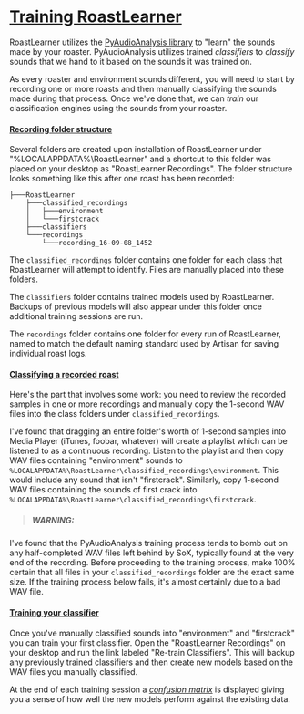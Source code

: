 # [Training RoastLearner](#Training-RoastLearner)

RoastLearner utilizes the [PyAudioAnalysis library](https://github.com/tyiannak/pyAudioAnalysis) to "learn" the sounds made by your roaster.  PyAudioAnalysis utilizes trained *classifiers* to *classify* sounds that we hand to it based on the sounds it was trained on.

As every roaster and environment sounds different, you will need to start by recording one or more roasts and then manually classifying the sounds made during that process.  Once we've done that, we can *train* our classification engines using the sounds from your roaster.

#### [Recording folder structure](#Recording-folder-structure)
Several folders are created upon installation of RoastLearner under "%LOCALAPPDATA%\RoastLearner" and a shortcut to this folder was placed on your desktop as "RoastLearner Recordings".  The folder structure looks something like this after one roast has been recorded:

    ├───RoastLearner
        ├───classified_recordings
        │   ├───environment
        │   └───firstcrack
        ├───classifiers
        └───recordings
            └───recording_16-09-08_1452

The `classified_recordings` folder contains one folder for each class that RoastLearner will attempt to identify.  Files are manually placed into these folders.

The `classifiers` folder contains trained models used by RoastLearner.  Backups of previous models will also appear under this folder once additional training sessions are run.

The `recordings` folder contains one folder for every run of RoastLearner, named to match the default naming standard used by Artisan for saving individual roast logs.

#### [Classifying a recorded roast](#Classifying-a-recorded-roast)
Here's the part that involves some work: you need to review the recorded samples in one or more recordings and manually copy the 1-second WAV files into the class folders under `classified_recordings`.

I've found that dragging an entire folder's worth of 1-second samples into Media Player (iTunes, foobar, whatever) will create a playlist which can be listened to as a continuous recording.  Listen to the playlist and then copy WAV files containing "environment" sounds to `%LOCALAPPDATA%\RoastLearner\classified_recordings\environment`.  This would include any sound that isn't "firstcrack".  Similarly, copy 1-second WAV files containing the sounds of first crack into `%LOCALAPPDATA%\RoastLearner\classified_recordings\firstcrack`.

>##### WARNING:
I've found that the PyAudioAnalysis training process tends to bomb out on any half-completed WAV files left behind by SoX, typically found at the very end of the recording.  Before proceeding to the training process, make 100% certain that all files in your `classified_recordings` folder are the exact same size.  If the training process below fails, it's almost certainly due to a bad WAV file.

#### [Training your classifier](#Training-your-classifier)
Once you've manually classified sounds into "environment" and "firstcrack" you can train your first classifier.  Open the "RoastLearner Recordings" on your desktop and run the link labeled "Re-train Classifiers".  This will backup any previously trained classifiers and then create new models based on the WAV files you manually classified.

At the end of each training session a *[confusion matrix](https://en.wikipedia.org/wiki/Confusion_matrix)* is displayed giving you a sense of how well the new models perform against the existing data.
